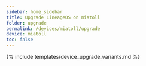 ```yaml
---
sidebar: home_sidebar
title: Upgrade LineageOS on miatoll
folder: upgrade
permalink: /devices/miatoll/upgrade
device: miatoll
toc: false
---
```

{% include templates/device_upgrade_variants.md %}
